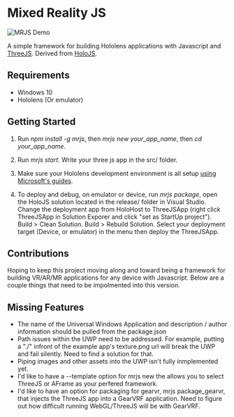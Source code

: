 # Mixed Reality JS

![MRJS Demo](https://github.com/dbradleyfl/Mixed-Reality-JS/blob/master/demo-mrjs.gif?raw=true)

A simple framework for building Hololens applications with Javascript and [ThreeJS](https://github.com/mrdoob/three.js/). Derived from [HoloJS](https://github.com/Microsoft/HoloJS).

## Requirements
* Windows 10
* Hololens (Or emulator)

## Getting Started

1. Run *npm install -g mrjs*, then *mrjs new your_app_name*, then *cd your_app_name*.

2. Run *mrjs start*. Write your three js app in the src/ folder.

3. Make sure your Hololens development environment is all setup [using Microsoft's guides](https://developer.microsoft.com/en-us/windows/holographic/getting_started).

4. To deploy and debug, on emulator or device, run  *mrjs package*, open the HoloJS solution located in the release/ folder in Visual Studio. Change the deployment app from HoloHost to ThreeJSApp (right click ThreeJSApp in Solution Exporer and click "set as StartUp project"). Build > Clean Solution. Build > Rebuild Solution. Select your deployment target (Device, or emulator) in the menu then deploy the ThreeJSApp.

## Contributions
Hoping to keep this project moving along and toward being a framework for building VR/AR/MR applications for any device with Javascript. Below are a couple things that need to be impolmented into this version.

## Missing Features
* The name of the Universal Windows Application and description / author information should be pulled from the package.json
* Path issues within the UWP need to be addressed. For example, putting a "./" infront of the example app's texture.png url will break the UWP and fail silently. Need to find a solution for that.
* Piping images and other assets into the UWP isn't fully inmplemented yet.
* I'd like to have a --template option for mrjs new the allows you to select ThreeJS or AFrame as your perfered framework.
* I'd like to have an option for packaging for gearvr, mrjs package_gearvr, that injects the ThreeJS app into a GearVRF application. Need to figure out how difficult running WebGL/ThreeJS will be with GearVRF.
